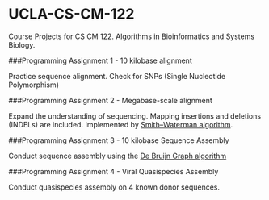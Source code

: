 # UCLA-CS-CM-122

Course Projects for CS CM 122. Algorithms in Bioinformatics and Systems Biology.

###Programming Assignment 1 - 10 kilobase alignment

Practice sequence alignment. Check for SNPs (Single Nucleotide Polymorphism)

###Programming Assignment 2 - Megabase-scale alignment

Expand the understanding of sequencing. Mapping insertions and deletions (INDELs) are included. Implemented by [Smith–Waterman algorithm](https://en.wikipedia.org/wiki/Smith–Waterman_algorithm).

###Programming Assignment 3 - 10 kilobase Sequence Assembly

Conduct sequence assembly using the [De Bruijn Graph algorithm](https://en.wikipedia.org/wiki/De_Bruijn_graph)

###Programming Assignment 4 - Viral Quasispecies Assembly

Conduct quasispecies assembly on 4 known donor sequences.
